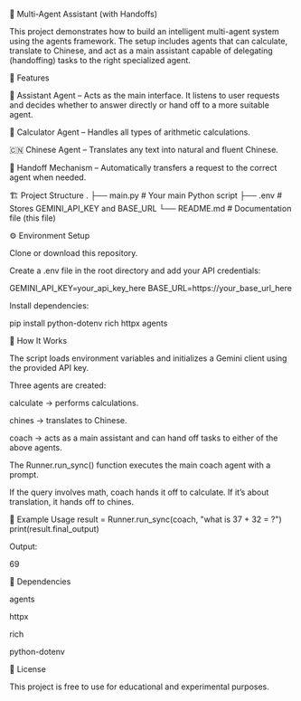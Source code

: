 🧠 Multi-Agent Assistant (with Handoffs)

This project demonstrates how to build an intelligent multi-agent system using the agents framework.
The setup includes agents that can calculate, translate to Chinese, and act as a main assistant capable of delegating (handoffing) tasks to the right specialized agent.

🚀 Features

🤖 Assistant Agent – Acts as the main interface. It listens to user requests and decides whether to answer directly or hand off to a more suitable agent.

🧮 Calculator Agent – Handles all types of arithmetic calculations.

🇨🇳 Chinese Agent – Translates any text into natural and fluent Chinese.

🔁 Handoff Mechanism – Automatically transfers a request to the correct agent when needed.

🏗️ Project Structure
.
├── main.py              # Your main Python script
├── .env                 # Stores GEMINI_API_KEY and BASE_URL
└── README.md            # Documentation file (this file)

⚙️ Environment Setup

Clone or download this repository.

Create a .env file in the root directory and add your API credentials:

GEMINI_API_KEY=your_api_key_here
BASE_URL=https://your_base_url_here


Install dependencies:

pip install python-dotenv rich httpx agents

🧩 How It Works

The script loads environment variables and initializes a Gemini client using the provided API key.

Three agents are created:

calculate → performs calculations.

chines → translates to Chinese.

coach → acts as a main assistant and can hand off tasks to either of the above agents.

The Runner.run_sync() function executes the main coach agent with a prompt.

If the query involves math, coach hands it off to calculate.
If it’s about translation, it hands off to chines.

🧠 Example Usage
result = Runner.run_sync(coach, "what is 37 + 32 = ?")
print(result.final_output)


Output:

69

🧰 Dependencies

agents

httpx

rich

python-dotenv

🧾 License

This project is free to use for educational and experimental purposes.